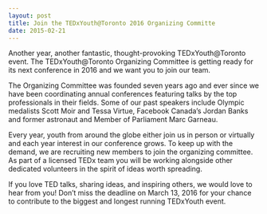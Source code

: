 ```yaml
---
layout: post
title: Join the TEDxYouth@Toronto 2016 Organizing Committe
date: 2015-02-21
---
```


Another year, another fantastic, thought-provoking TEDxYouth@Toronto event. The TEDxYouth@Toronto Organizing Committee is getting ready for its next conference in 2016 and we want you to join our team.

The Organizing Committee was founded seven years ago and ever since we have been coordinating annual conferences featuring talks by the top professionals in their fields. Some of our past speakers include Olympic medalists Scott Moir and Tessa Virtue, Facebook Canada’s Jordan Banks and former astronaut and Member of Parliament Marc Garneau.

Every year, youth from around the globe either join us in person or virtually and each year interest in our conference grows. To keep up with the demand, we are recruiting new members to join the organizing committee. As part of a licensed TEDx team you will be working alongside other dedicated volunteers in the spirit of ideas worth spreading.

If you love TED talks, sharing ideas, and inspiring others, we would love to hear from you! Don’t miss the deadline on March 13, 2016 for your chance to contribute to the biggest and longest running TEDxYouth event.
